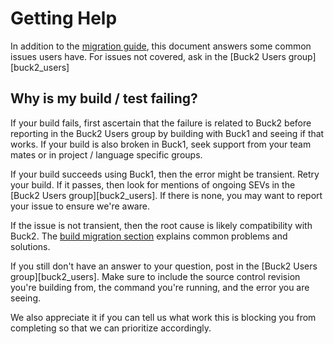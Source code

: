 # Getting Help

In addition to the [migration guide](migration_guide.md), this document answers some common issues users have. For issues not covered, ask in the [Buck2 Users group][buck2_users]

## Why is my build  / test failing?

If your build fails, first ascertain that the failure is related to Buck2 before reporting in the Buck2 Users group by building with Buck1 and seeing if that works. If your build is also broken in Buck1, seek support from your team mates or in project / language specific groups.

If your build succeeds using Buck1, then the error might be transient. Retry your build. If it passes, then look for mentions of ongoing SEVs in the [Buck2 Users group][buck2_users]. If there is none, you may want to report your issue to ensure we're aware.

If the issue is not transient, then the root cause is likely compatibility with Buck2. The [build migration section](migration_guide.md#build-migration) explains common problems and solutions.

If you still don't have an answer to your question, post in the [Buck2 Users group][buck2_users]. Make sure to include the source control revision you're building from, the command you're running, and the error you are seeing.

We also appreciate it if you can tell us what work this is blocking you from completing so that we can prioritize accordingly.
